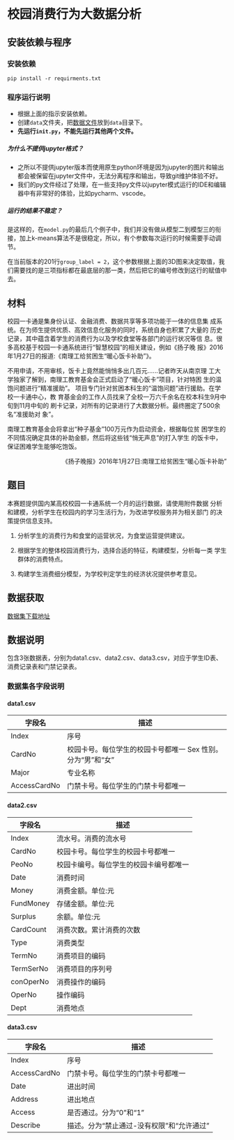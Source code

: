 # 校园消费行为大数据分析

## 安装依赖与程序

### 安装依赖
```
pip install -r requirments.txt
```

### 程序运行说明
- 根据上面的指示安装依赖。
- 创建`data`文件夹，把[数据文件](https://gitee.com/nonlinearthink/data_set_of_nonlinearthink/tree/master/%E6%9F%90%E9%AB%98%E6%A0%A1%E6%A0%A1%E5%9B%AD%E6%B6%88%E8%B4%B9%E8%A1%8C%E4%B8%BA%E6%95%B0%E6%8D%AE%E9%9B%86)放到`data`目录下。
- **先运行`init.py`，不能先运行其他两个文件。**

##### 为什么不提供jupyter格式？
- 之所以不提供jupyter版本而使用原生python环境是因为jupyter的图片和输出都会被保留在jupyter文件中，无法分离程序和输出，导致git维护体验不好。
- 我们的py文件经过了处理，在一些支持py文件以jupyter模式运行的IDE和编辑器中有非常好的体验，比如pycharm、vscode。

##### 运行的结果不稳定？
是这样的，在`model.py`的最后几个例子中，我们并没有做从模型二到模型三的衔接，加上k-means算法不是很稳定，所以，有个参数每次运行的时候需要手动调节。

在当前版本的201行`group_label = 2`，这个参数根据上面的3D图来决定取值，我们需要找的是三项指标都在最底层的那一类，然后把它的编号修改到这行的赋值中去。

## 材料

校园一卡通是集身份认证、金融消费、数据共享等多项功能于一体的信息集 成系统。在为师生提供优质、高效信息化服务的同时，系统自身也积累了大量的 历史记录，其中蕴含着学生的消费行为以及学校食堂等各部门的运行状况等信 息。很多高校基于校园一卡通系统进行“智慧校园”的相关建设，例如《扬子晚 报》2016年1月27日的报道:《南理工给贫困生“暖心饭卡补助”》。

不用申请，不用审核，饭卡上竟然能悄悄多出几百元......记者昨天从南京理 工大学独家了解到，南理工教育基金会正式启动了“暖心饭卡”项目，针对特困 生的温饱问题进行“精准援助”。
项目专门针对贫困本科生的“温饱问题”进行援助。在学校一卡通中心，教 育基金会的工作人员找来了全校一万六千余名在校本科生9月中旬到11月中旬的 刷卡记录，对所有的记录进行了大数据分析。最终圈定了500余名“准援助对 象”。

南理工教育基金会将拿出“种子基金”100万元作为启动资金，根据每位贫 困学生的不同情况确定具体的补助金额，然后将这些钱“悄无声息”的打入学生 的饭卡中，保证困难学生能够吃饱饭。

<p align="right">《扬子晚报》2016年1月27日:南理工给贫困生“暖心饭卡补助”</p>

## 题目

本赛题提供国内某高校校园一卡通系统一个月的运行数据，请使用附件数据 分析和建模，分析学生在校园内的学习生活行为，为改进学校服务并为相关部门 的决策提供信息支持。

1. 分析学生的消费行为和食堂的运营状况，为食堂运营提供建议。

2. 根据学生的整体校园消费行为，选择合适的特征，构建模型，分析每一类 学生群体的消费特点。

3. 构建学生消费细分模型，为学校判定学生的经济状况提供参考意见。

## 数据获取

[数据集下载地址](https://gitee.com/nonlinearthink/data_set_of_nonlinearthink/tree/master/%E6%9F%90%E9%AB%98%E6%A0%A1%E6%A0%A1%E5%9B%AD%E6%B6%88%E8%B4%B9%E8%A1%8C%E4%B8%BA%E6%95%B0%E6%8D%AE%E9%9B%86)

## 数据说明

包含3张数据表，分别为data1.csv、data2.csv、data3.csv，对应于学生ID表、消费记录表和门禁记录表。

### 数据集各字段说明

#### data1.csv

|字段名|描述|
|-|-|
|Index|序号|
|CardNo|校园卡号。每位学生的校园卡号都唯一 Sex 性别。分为“男”和“女”|
|Major|专业名称|
|AccessCardNo|门禁卡号。每位学生的门禁卡号都唯一|

#### data2.csv

|字段名|描述|
|-|-|
|Index|流水号。消费的流水号|
|CardNo|校园卡号。每位学生的校园卡号都唯一|
|PeoNo|校园卡编号。每位学生的校园卡编号都唯一|
|Date|消费时间|
|Money|消费金额。单位:元|
|FundMoney|存储金额。单位:元|
|Surplus|余额。单位:元|
|CardCount|消费次数。累计消费的次数|
|Type|消费类型|
|TermNo|消费项目的编码|
|TermSerNo|消费项目的序列号|
|conOperNo|消费操作的编码|
|OperNo|操作编码|
|Dept|消费地点|

#### data3.csv

|字段名|描述|
|-|-|
|Index|序号|
|AccessCardNo|门禁卡号。每位学生的门禁卡号都唯一|
|Date|进出时间|
|Address|进出地点|
|Access|是否通过。分为“0”和“1”|
|Describe|描述。分为“禁止通过-没有权限”和“允许通过”|


